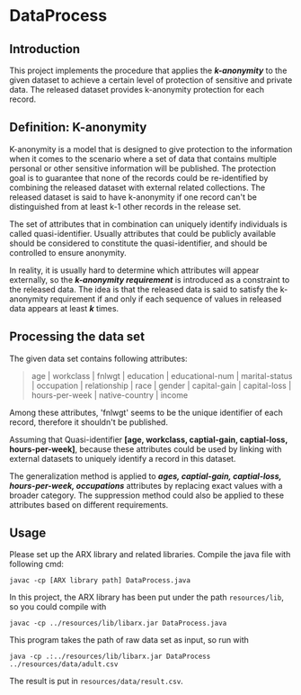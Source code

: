 # DataProcess

## Introduction
This project implements the procedure that applies the ***k-anonymity*** to the given dataset to achieve a certain level of protection of sensitive and private data. The released dataset provides k-anonymity protection for each record.

## Definition: K-anonymity
K-anonymity is a model that is designed to give protection to the information when it comes to the scenario where a set of data that contains multiple personal or other sensitive information will be published. The protection goal is to guarantee that none of the records could be re-identified by combining the released dataset with external related collections. The released dataset is said to have k-anonymity if one record can't be distinguished from at least k-1 other records in the release set. 

The set of attributes that in combination can uniquely identify individuals is called quasi-identifier. Usually attributes that could be publicly available should be considered to constitute the quasi-identifier, and should be controlled to ensure anonymity.

In reality, it is usually hard to determine which attributes will appear externally, so the ***k-anonymity requirement*** is introduced as a constraint to the released data. The idea is that the released data is said to satisfy the k-anonymity requirement if and only if each sequence of values in released data appears at least ***k*** times.

## Processing the data set 
The given data set contains following attributes:
> age | workclass | fnlwgt | education | educational-num | marital-status | occupation | relationship | race | gender | capital-gain | capital-loss | hours-per-week | native-country | income

Among these attributes, 'fnlwgt' seems to be the unique identifier of each record, therefore it shouldn't be published. 

Assuming that Quasi-identifier **[age, workclass, captial-gain, captial-loss, hours-per-week]**, because these attributes could be used by linking with external datasets to uniquely identify a record in this dataset.

The generalization method is applied to ***ages, captial-gain, captial-loss, hours-per-week, occupations*** attributes by replacing exact values with a broader category. The suppression method could also be applied to these attributes based on different requirements.
           
## Usage
Please set up the ARX library and related libraries. Compile the java file with following cmd:
```shell
javac -cp [ARX library path] DataProcess.java
```

In this project, the ARX library has been put under the path `resources/lib`, so you could compile with
```shell
javac -cp ../resources/lib/libarx.jar DataProcess.java
```

This program takes the path of raw data set as input, so run with
```shell
java -cp .:../resources/lib/libarx.jar DataProcess ../resources/data/adult.csv
```

The result is put in `resources/data/result.csv`.
